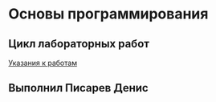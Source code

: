 # Основы программирования
## Цикл лабораторных работ

[Указания к работам](resources/directions.md)
## Выполнил Писарев Денис

